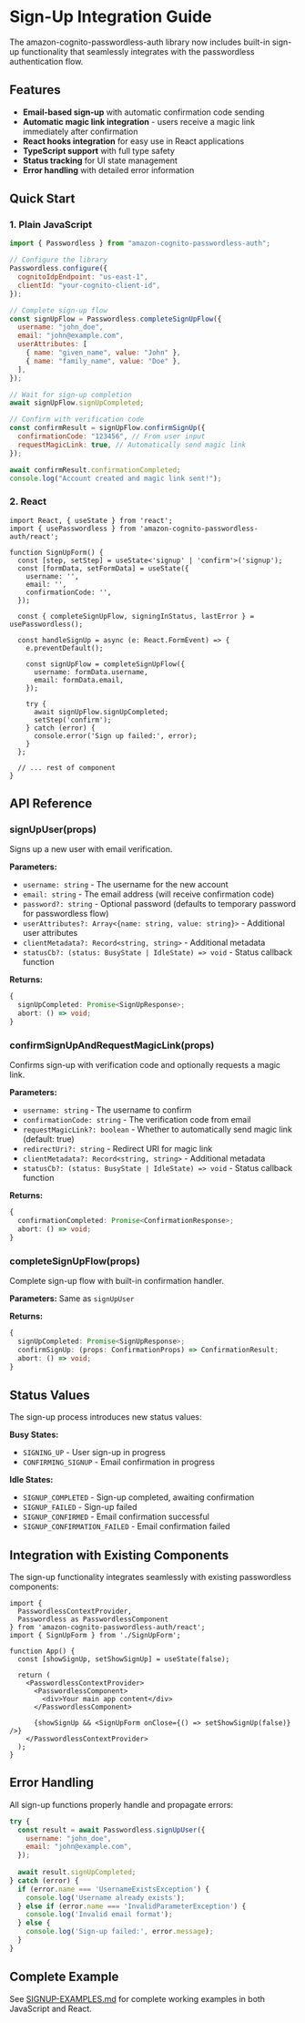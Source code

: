 # Sign-Up Integration Guide

The amazon-cognito-passwordless-auth library now includes built-in sign-up functionality that seamlessly integrates with the passwordless authentication flow.

## Features

- **Email-based sign-up** with automatic confirmation code sending
- **Automatic magic link integration** - users receive a magic link immediately after confirmation
- **React hooks integration** for easy use in React applications
- **TypeScript support** with full type safety
- **Status tracking** for UI state management
- **Error handling** with detailed error information

## Quick Start

### 1. Plain JavaScript

```javascript
import { Passwordless } from "amazon-cognito-passwordless-auth";

// Configure the library
Passwordless.configure({
  cognitoIdpEndpoint: "us-east-1",
  clientId: "your-cognito-client-id",
});

// Complete sign-up flow
const signUpFlow = Passwordless.completeSignUpFlow({
  username: "john_doe",
  email: "john@example.com",
  userAttributes: [
    { name: "given_name", value: "John" },
    { name: "family_name", value: "Doe" },
  ],
});

// Wait for sign-up completion
await signUpFlow.signUpCompleted;

// Confirm with verification code
const confirmResult = signUpFlow.confirmSignUp({
  confirmationCode: "123456", // From user input
  requestMagicLink: true, // Automatically send magic link
});

await confirmResult.confirmationCompleted;
console.log("Account created and magic link sent!");
```

### 2. React

```tsx
import React, { useState } from 'react';
import { usePasswordless } from 'amazon-cognito-passwordless-auth/react';

function SignUpForm() {
  const [step, setStep] = useState<'signup' | 'confirm'>('signup');
  const [formData, setFormData] = useState({
    username: '',
    email: '',
    confirmationCode: '',
  });
  
  const { completeSignUpFlow, signingInStatus, lastError } = usePasswordless();

  const handleSignUp = async (e: React.FormEvent) => {
    e.preventDefault();
    
    const signUpFlow = completeSignUpFlow({
      username: formData.username,
      email: formData.email,
    });

    try {
      await signUpFlow.signUpCompleted;
      setStep('confirm');
    } catch (error) {
      console.error('Sign up failed:', error);
    }
  };

  // ... rest of component
}
```

## API Reference

### signUpUser(props)

Signs up a new user with email verification.

**Parameters:**
- `username: string` - The username for the new account
- `email: string` - The email address (will receive confirmation code)
- `password?: string` - Optional password (defaults to temporary password for passwordless flow)
- `userAttributes?: Array<{name: string, value: string}>` - Additional user attributes
- `clientMetadata?: Record<string, string>` - Additional metadata
- `statusCb?: (status: BusyState | IdleState) => void` - Status callback function

**Returns:**
```typescript
{
  signUpCompleted: Promise<SignUpResponse>;
  abort: () => void;
}
```

### confirmSignUpAndRequestMagicLink(props)

Confirms sign-up with verification code and optionally requests a magic link.

**Parameters:**
- `username: string` - The username to confirm
- `confirmationCode: string` - The verification code from email
- `requestMagicLink?: boolean` - Whether to automatically send magic link (default: true)
- `redirectUri?: string` - Redirect URI for magic link
- `clientMetadata?: Record<string, string>` - Additional metadata
- `statusCb?: (status: BusyState | IdleState) => void` - Status callback function

**Returns:**
```typescript
{
  confirmationCompleted: Promise<ConfirmationResponse>;
  abort: () => void;
}
```

### completeSignUpFlow(props)

Complete sign-up flow with built-in confirmation handler.

**Parameters:** Same as `signUpUser`

**Returns:**
```typescript
{
  signUpCompleted: Promise<SignUpResponse>;
  confirmSignUp: (props: ConfirmationProps) => ConfirmationResult;
  abort: () => void;
}
```

## Status Values

The sign-up process introduces new status values:

**Busy States:**
- `SIGNING_UP` - User sign-up in progress
- `CONFIRMING_SIGNUP` - Email confirmation in progress

**Idle States:**
- `SIGNUP_COMPLETED` - Sign-up completed, awaiting confirmation
- `SIGNUP_FAILED` - Sign-up failed
- `SIGNUP_CONFIRMED` - Email confirmation successful
- `SIGNUP_CONFIRMATION_FAILED` - Email confirmation failed

## Integration with Existing Components

The sign-up functionality integrates seamlessly with existing passwordless components:

```tsx
import { 
  PasswordlessContextProvider, 
  Passwordless as PasswordlessComponent 
} from 'amazon-cognito-passwordless-auth/react';
import { SignUpForm } from './SignUpForm';

function App() {
  const [showSignUp, setShowSignUp] = useState(false);

  return (
    <PasswordlessContextProvider>
      <PasswordlessComponent>
        <div>Your main app content</div>
      </PasswordlessComponent>
      
      {showSignUp && <SignUpForm onClose={() => setShowSignUp(false)} />}
    </PasswordlessContextProvider>
  );
}
```

## Error Handling

All sign-up functions properly handle and propagate errors:

```javascript
try {
  const result = await Passwordless.signUpUser({
    username: "john_doe",
    email: "john@example.com",
  });
  
  await result.signUpCompleted;
} catch (error) {
  if (error.name === 'UsernameExistsException') {
    console.log('Username already exists');
  } else if (error.name === 'InvalidParameterException') {
    console.log('Invalid email format');
  } else {
    console.log('Sign-up failed:', error.message);
  }
}
```

## Complete Example

See [SIGNUP-EXAMPLES.md](./SIGNUP-EXAMPLES.md) for complete working examples in both JavaScript and React.
